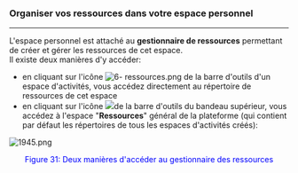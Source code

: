 ### Organiser vos ressources dans votre espace personnel

---

L'espace personnel est attaché au **gestionnaire de ressources** permettant de créer et gérer les ressources de cet espace.  
Il existe deux manières d'y accéder:

* en cliquant sur l'icône ![6- ressources.png](http://www.claroline.net/file/resource/media/1867) de la barre d'outils d'un espace d'activités, vous accédez directement au répertoire de ressources de cet espace
* en cliquant sur l'icône ![](http://www.claroline.net/file/resource/media/1867)de la barre d'outils du bandeau supérieur, vous accédez à l'espace "**Ressources**" général de la plateforme \(qui contient par défaut les répertoires de tous les espaces d'activités créés\):

![1945.png](http://www.claroline.net/uploads/custom/images/1945.png)

<p style ="text-align: center; color: blue">Figure 31: Deux manières d'accéder au gestionnaire des ressources</p>
